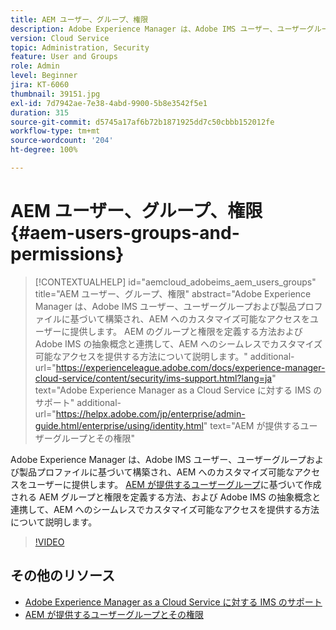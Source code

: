 ```yaml
---
title: AEM ユーザー、グループ、権限
description: Adobe Experience Manager は、Adobe IMS ユーザー、ユーザーグループおよび製品プロファイルに基づいて構築され、AEM へのカスタマイズ可能なアクセスをユーザーに提供します。 AEM のグループと権限を定義する方法および Adobe IMS の抽象概念と連携して、AEM へのシームレスでカスタマイズ可能なアクセスを提供する方法について説明します。
version: Cloud Service
topic: Administration, Security
feature: User and Groups
role: Admin
level: Beginner
jira: KT-6060
thumbnail: 39151.jpg
exl-id: 7d7942ae-7e38-4abd-9900-5b8e3542f5e1
duration: 315
source-git-commit: d5745a17af6b72b1871925dd7c50cbbb152012fe
workflow-type: tm+mt
source-wordcount: '204'
ht-degree: 100%

---
```


# AEM ユーザー、グループ、権限 {#aem-users-groups-and-permissions}

>[!CONTEXTUALHELP]
>id="aemcloud_adobeims_aem_users_groups"
>title="AEM ユーザー、グループ、権限"
>abstract="Adobe Experience Manager は、Adobe IMS ユーザー、ユーザーグループおよび製品プロファイルに基づいて構築され、AEM へのカスタマイズ可能なアクセスをユーザーに提供します。 AEM のグループと権限を定義する方法および Adobe IMS の抽象概念と連携して、AEM へのシームレスでカスタマイズ可能なアクセスを提供する方法について説明します。"
>additional-url="https://experienceleague.adobe.com/docs/experience-manager-cloud-service/content/security/ims-support.html?lang=ja" text="Adobe Experience Manager as a Cloud Service に対する IMS のサポート"
>additional-url="https://helpx.adobe.com/jp/enterprise/admin-guide.html/enterprise/using/identity.html" text="AEM が提供するユーザーグループとその権限"

Adobe Experience Manager は、Adobe IMS ユーザー、ユーザーグループおよび製品プロファイルに基づいて構築され、AEM へのカスタマイズ可能なアクセスをユーザーに提供します。 [AEM が提供するユーザーグループ](https://experienceleague.adobe.com/ja/docs/experience-manager-65/content/security/security#built-in-users-and-groups)に基づいて作成される AEM グループと権限を定義する方法、および Adobe IMS の抽象概念と連携して、AEM へのシームレスでカスタマイズ可能なアクセスを提供する方法について説明します。

>[!VIDEO](https://video.tv.adobe.com/v/39151?quality=12&learn=on)

## その他のリソース

+ [Adobe Experience Manager as a Cloud Service に対する IMS のサポート](https://experienceleague.adobe.com/docs/experience-manager-cloud-service/content/security/ims-support.html?lang=ja)
+ [AEM が提供するユーザーグループとその権限](https://experienceleague.adobe.com/docs/experience-manager-65/content/security/security.html?lang=ja)
